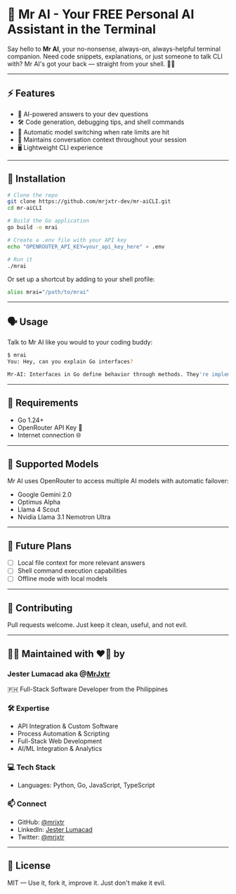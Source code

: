 # 🤖 Mr AI - Your FREE Personal AI Assistant in the Terminal

Say hello to **Mr AI**, your no-nonsense, always-on, always-helpful terminal companion. Need code snippets, explanations, or just someone to talk CLI with? Mr AI's got your back — straight from your shell. 🐚💡

---

## ⚡ Features

- 🧠 AI-powered answers to your dev questions
- 🛠️ Code generation, debugging tips, and shell commands
- 🔄 Automatic model switching when rate limits are hit
- 🧵 Maintains conversation context throughout your session
- 🖥️ Lightweight CLI experience

---

## 🚀 Installation

```bash
# Clone the repo
git clone https://github.com/mrjxtr-dev/mr-aiCLI.git
cd mr-aiCLI

# Build the Go application
go build -o mrai

# Create a .env file with your API key
echo "OPENROUTER_API_KEY=your_api_key_here" > .env

# Run it
./mrai
```

Or set up a shortcut by adding to your shell profile:

```bash
alias mrai="/path/to/mrai"
```

---

## 🗣️ Usage

Talk to Mr AI like you would to your coding buddy:

```bash
$ mrai
You: Hey, can you explain Go interfaces?

Mr-AI: Interfaces in Go define behavior through methods. They're implemented implicitly when a type has all the required methods. This enables polymorphism without inheritance. For example, `io.Reader` defines anything that can be read from with a single `Read` method.
```

---

## 🧰 Requirements

- Go 1.24+
- OpenRouter API Key 🔑
- Internet connection 🌐

---

## 🔌 Supported Models

Mr AI uses OpenRouter to access multiple AI models with automatic failover:

- Google Gemini 2.0
- Optimus Alpha
- Llama 4 Scout
- Nvidia Llama 3.1 Nemotron Ultra

---

## 🌱 Future Plans

- [ ] Local file context for more relevant answers
- [ ] Shell command execution capabilities
- [ ] Offline mode with local models

---

## 🤝 Contributing

Pull requests welcome. Just keep it clean, useful, and not evil.

---

## 🧑‍💻 Maintained with ❤️‍🔥 by

### **Jester Lumacad** aka @[MrJxtr](https://github.com/mrjxtr)

🇵🇭 Full-Stack Software Developer from the Philippines

### 🛠️ Expertise

- API Integration & Custom Software
- Process Automation & Scripting
- Full-Stack Web Development
- AI/ML Integration & Analytics

### 💻 Tech Stack

- Languages: Python, Go, JavaScript, TypeScript

### 📫 Connect

- GitHub: [@mrjxtr](https://github.com/mrjxtr)
- LinkedIn: [Jester Lumacad](https://linkedin.com/in/mrjxtr)
- Twitter: [@mrjxtr](https://twitter.com/mrjxtr)

---

## 📜 License

MIT — Use it, fork it, improve it. Just don't make it evil.
